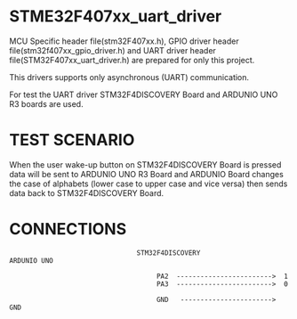 # STME32F407xx_uart_driver

 MCU Specific header file(stm32F407xx.h), GPIO driver header file(stm32f407xx_gpio_driver.h) and UART driver header file(STM32F407xx_uart_driver.h) are prepared for only this project.


This drivers supports only asynchronous (UART) communication.

For test the UART driver STM32F4DISCOVERY Board and ARDUNIO UNO R3 boards are used.

# TEST SCENARIO
When the user wake-up button on STM32F4DISCOVERY Board is pressed data will be sent to ARDUNIO UNO R3 Board and ARDUNIO Board changes the case of alphabets (lower case to upper case and vice versa) then sends data back to STM32F4DISCOVERY Board.

# CONNECTIONS

                                    STM32F4DISCOVERY                  ARDUNIO UNO

                                         PA2  ------------------------>  1
                                         PA3  ------------------------>  0

                                         GND   ----------------------->  GND
